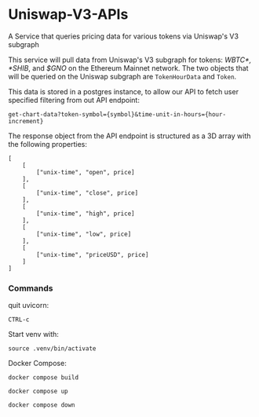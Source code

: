 # Uniswap-V3-APIs

A Service that queries pricing data for various tokens via Uniswap's V3 subgraph

This service will pull data from Uniswap's V3 subgraph for tokens: *$WBTC*, *$SHIB*, and *$GNO* on the Ethereum Mainnet network. The two objects that will be queried on the Uniswap subgraph are `TokenHourData` and `Token`.

This data is stored in a postgres instance, to allow our API to fetch user specified filtering from out API endpoint: 

`get-chart-data?token-symbol={symbol}&time-unit-in-hours={hour-increment}`

The response object from the API endpoint is structured as a 3D array with the following properties:

```
[
    [
        ["unix-time", "open", price]
    ],
    [
        ["unix-time", "close", price]
    ],
    [
        ["unix-time", "high", price]
    ],
    [
        ["unix-time", "low", price]
    ],
    [
        ["unix-time", "priceUSD", price]
    ]
]
```

### Commands

quit uvicorn:

`CTRL-c`

Start venv with:

`source .venv/bin/activate`

Docker Compose:

`docker compose build`

`docker compose up`

`docker compose down`
